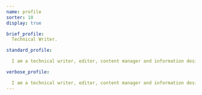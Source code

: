 ```yaml
---
name: profile
sorter: 10
display: true

brief_profile:
  Technical Writer.

standard_profile:

  I am a technical writer, editor, content manager and information designer with well developed web development skills. I am fluent in German.

verbose_profile:

  I am a technical writer, editor, content manager and information designer with well developed skills in project management, web development, business analysis, presentation and research. I am fluent in German and held a TS/SCI security clearance.
---
```

